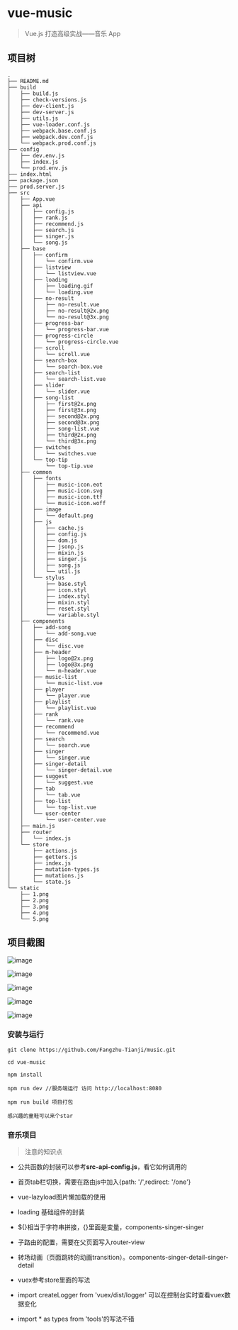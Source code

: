 # vue-music

> Vue.js 打造高级实战——音乐 App

## 项目树
```
.
├── README.md
├── build
│   ├── build.js
│   ├── check-versions.js
│   ├── dev-client.js
│   ├── dev-server.js
│   ├── utils.js
│   ├── vue-loader.conf.js
│   ├── webpack.base.conf.js
│   ├── webpack.dev.conf.js
│   └── webpack.prod.conf.js
├── config
│   ├── dev.env.js
│   ├── index.js
│   └── prod.env.js
├── index.html
├── package.json
├── prod.server.js
├── src
│   ├── App.vue
│   ├── api
│   │   ├── config.js
│   │   ├── rank.js
│   │   ├── recommend.js
│   │   ├── search.js
│   │   ├── singer.js
│   │   └── song.js
│   ├── base
│   │   ├── confirm
│   │   │   └── confirm.vue
│   │   ├── listview
│   │   │   └── listview.vue
│   │   ├── loading
│   │   │   ├── loading.gif
│   │   │   └── loading.vue
│   │   ├── no-result
│   │   │   ├── no-result.vue
│   │   │   ├── no-result@2x.png
│   │   │   └── no-result@3x.png
│   │   ├── progress-bar
│   │   │   └── progress-bar.vue
│   │   ├── progress-circle
│   │   │   └── progress-circle.vue
│   │   ├── scroll
│   │   │   └── scroll.vue
│   │   ├── search-box
│   │   │   └── search-box.vue
│   │   ├── search-list
│   │   │   └── search-list.vue
│   │   ├── slider
│   │   │   └── slider.vue
│   │   ├── song-list
│   │   │   ├── first@2x.png
│   │   │   ├── first@3x.png
│   │   │   ├── second@2x.png
│   │   │   ├── second@3x.png
│   │   │   ├── song-list.vue
│   │   │   ├── third@2x.png
│   │   │   └── third@3x.png
│   │   ├── switches
│   │   │   └── switches.vue
│   │   └── top-tip
│   │       └── top-tip.vue
│   ├── common
│   │   ├── fonts
│   │   │   ├── music-icon.eot
│   │   │   ├── music-icon.svg
│   │   │   ├── music-icon.ttf
│   │   │   └── music-icon.woff
│   │   ├── image
│   │   │   └── default.png
│   │   ├── js
│   │   │   ├── cache.js
│   │   │   ├── config.js
│   │   │   ├── dom.js
│   │   │   ├── jsonp.js
│   │   │   ├── mixin.js
│   │   │   ├── singer.js
│   │   │   ├── song.js
│   │   │   └── util.js
│   │   └── stylus
│   │       ├── base.styl
│   │       ├── icon.styl
│   │       ├── index.styl
│   │       ├── mixin.styl
│   │       ├── reset.styl
│   │       └── variable.styl
│   ├── components
│   │   ├── add-song
│   │   │   └── add-song.vue
│   │   ├── disc
│   │   │   └── disc.vue
│   │   ├── m-header
│   │   │   ├── logo@2x.png
│   │   │   ├── logo@3x.png
│   │   │   └── m-header.vue
│   │   ├── music-list
│   │   │   └── music-list.vue
│   │   ├── player
│   │   │   └── player.vue
│   │   ├── playlist
│   │   │   └── playlist.vue
│   │   ├── rank
│   │   │   └── rank.vue
│   │   ├── recommend
│   │   │   └── recommend.vue
│   │   ├── search
│   │   │   └── search.vue
│   │   ├── singer
│   │   │   └── singer.vue
│   │   ├── singer-detail
│   │   │   └── singer-detail.vue
│   │   ├── suggest
│   │   │   └── suggest.vue
│   │   ├── tab
│   │   │   └── tab.vue
│   │   ├── top-list
│   │   │   └── top-list.vue
│   │   └── user-center
│   │       └── user-center.vue
│   ├── main.js
│   ├── router
│   │   └── index.js
│   └── store
│       ├── actions.js
│       ├── getters.js
│       ├── index.js
│       ├── mutation-types.js
│       ├── mutations.js
│       └── state.js
└── static
    ├── 1.png
    ├── 2.png
    ├── 3.png
    ├── 4.png
    └── 5.png

```

## 项目截图

![image](https://github.com/Fangzhu-Tianji/music/blob/master/static/1.png)

![image](https://github.com/Fangzhu-Tianji/music/blob/master/static/2.png)

![image](https://github.com/Fangzhu-Tianji/music/blob/master/static/3.png)

![image](https://github.com/Fangzhu-Tianji/music/blob/master/static/4.png)

![image](https://github.com/Fangzhu-Tianji/music/blob/master/static/5.png)


### 安装与运行

```
git clone https://github.com/Fangzhu-Tianji/music.git

cd vue-music

npm install

npm run dev //服务端运行 访问 http://localhost:8080

npm run build 项目打包 

感兴趣的童鞋可以来个star
```


### 音乐项目

> 注意的知识点

- 公共函数的封装可以参考**src-api-config.js**，看它如何调用的
- 首页tab栏切换，需要在路由js中加入{path: '/',redirect: '/one'}
- vue-lazyload图片懒加载的使用
- loading 基础组件的封装
- ${}相当于字符串拼接，{}里面是变量，components-singer-singer
- 子路由的配置，需要在父页面写入router-view
- 转场动画（页面跳转的动画transition）。components-singer-detail-singer-detail

- vuex参考store里面的写法
- import createLogger from 'vuex/dist/logger' 可以在控制台实时查看vuex数据变化
- import * as types from 'tools'的写法不错
